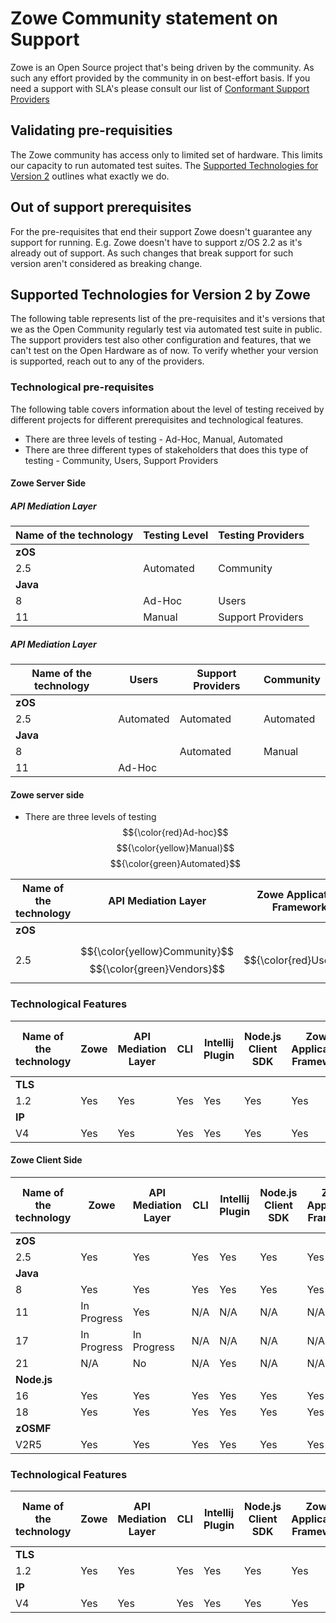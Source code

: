 # Zowe Community statement on Support

Zowe is an Open Source project that's being driven by the community. As such any effort provided by the community in on best-effort basis.
If you need a support with SLA's please consult our list of [Conformant Support Providers](https://openmainframeproject.org/our-projects/zowe-conformant-support-provider-program/)

## Validating pre-requisities

The Zowe community has access only to limited set of hardware. This limits our capacity to run automated test suites. The [Supported Technologies for Version 2](#supported-technologies-for-version-2-by-zowe) outlines what exactly we do.

## Out of support prerequisites

For the pre-requisites that end their support Zowe doesn't guarantee any support for running. E.g. Zowe doesn't have to support z/OS 2.2 as it's already out of support. 
As such changes that break support for such version aren't considered as breaking change. 

## Supported Technologies for Version 2 by Zowe

The following table represents list of the pre-requisites and it's versions that we as the Open Community regularly test via automated test suite in public. The support providers
test also other configuration and features, that we can't test on the Open Hardware as of now. To verify whether your version is supported, reach out to any of the providers. 

### Technological pre-requisites

The following table covers information about the level of testing received by different projects for different prerequisites and technological features. 

- There are three levels of testing - Ad-Hoc, Manual, Automated
- There are three different types of stakeholders that does this type of testing - Community, Users, Support Providers

#### Zowe Server Side

##### API Mediation Layer

| Name of the technology  | Testing Level | Testing Providers |
|-------------------------|---------------|-------------------|
| **zOS**                 |               |                   |
| 2.5                     | Automated     | Community         |
| **Java**                |               |                   |
| 8                       | Ad-Hoc        | Users             |
| 11                      | Manual        | Support Providers |


##### API Mediation Layer

| Name of the technology  | Users     | Support Providers | Community |
|-------------------------|-----------|-------------------|-----------|
| **zOS**                 |           |                   |           |
| 2.5                     | Automated | Automated         | Automated |
| **Java**                |           |                   |           |
| 8                       |           | Automated         | Manual    |
| 11                      | Ad-Hoc    |                   |           |

#### Zowe server side

- There are three levels of testing $${\color{red}Ad-hoc}$$ $${\color{yellow}Manual}$$ $${\color{green}Automated}$$

| Name of the technology  | API Mediation Layer | Zowe Application Framework | Zowe System Services (ZSS) |
|-------------------------|---------------------|----------------------------|----------------------------|
| **zOS**                 |                     |                            |                            |
| 2.5                     | $${\color{yellow}Community}$$ $${\color{green}Vendors}$$ | $${\color{red}Users}$$ | $${\color{yellow}Community}$$ $${\color{green}Vendors}$$ | 




### Technological Features

| Name of the technology  | Zowe | API Mediation Layer | CLI | Intellij Plugin | Node.js Client SDK | Zowe Application Framework | Zowe Explorer | Zowe System Services (ZSS) |
|----------------------|------|---------------------|-----|-----------------|--------------------|----------------------------|---------------|----------------------------|
| **TLS** | | | | | | | | |
| 1.2 | Yes | Yes | Yes | Yes | Yes | Yes | Yes | Yes |
| **IP** | | | | | | | | |
| V4 | Yes | Yes | Yes | Yes | Yes | Yes | Yes | Yes |

#### Zowe Client Side

| Name of the technology  | Zowe | API Mediation Layer | CLI | Intellij Plugin | Node.js Client SDK | Zowe Application Framework | Zowe Explorer | Zowe System Services (ZSS) |
|----------------------|------|---------------------|-----|-----------------|--------------------|----------------------------|---------------|----------------------------|
| **zOS** | | | | | | | | |
| 2.5 | Yes | Yes | Yes | Yes | Yes | Yes | Yes | Yes |
| **Java** | | | | | | | | |
| 8 | Yes | Yes | Yes | Yes | Yes | Yes | Yes | Yes |
| 11 | In Progress | Yes | N/A | N/A | N/A | N/A | N/A | In Progress |
| 17 | In Progress | In Progress | N/A | N/A | N/A | N/A | N/A | In Progress |
| 21 | N/A | No | N/A | Yes | N/A | N/A | N/A | No |
| **Node.js** | | | | | | | | |
| 16 | Yes | Yes | Yes | Yes | Yes | Yes | Yes | Yes |
| 18 | Yes | Yes | Yes | Yes | Yes | Yes | Yes | Yes |
| **zOSMF** | | | | | | | | |
| V2R5 | Yes | Yes | Yes | Yes | Yes | Yes | Yes | Yes |

### Technological Features

| Name of the technology  | Zowe | API Mediation Layer | CLI | Intellij Plugin | Node.js Client SDK | Zowe Application Framework | Zowe Explorer | Zowe System Services (ZSS) |
|----------------------|------|---------------------|-----|-----------------|--------------------|----------------------------|---------------|----------------------------|
| **TLS** | | | | | | | | |
| 1.2 | Yes | Yes | Yes | Yes | Yes | Yes | Yes | Yes |
| **IP** | | | | | | | | |
| V4 | Yes | Yes | Yes | Yes | Yes | Yes | Yes | Yes |
